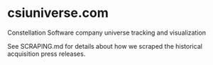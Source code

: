 # csiuniverse.com
Constellation Software company universe tracking and visualization


See SCRAPING.md for details about how we scraped the historical acquisition press releases.
